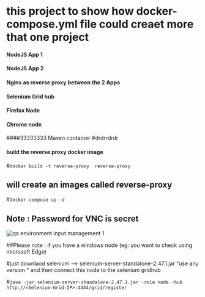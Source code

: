 #
# this project to show how docker-compose.yml file could creaet more that one project


#### NodeJS App 1
#### NodeJS App 2
#### Nginx as reverse proxy between the 2 Apps
#### Selenium Grid hub
#### Firefox Node
#### Chrome node
####33333333 Maven container
#drdrrdrdr



#### build the reverse proxy docker image  

#``docker build -t reverse-proxy  reverse-proxy``

## will create an images called reverse-proxy
#``docker-compose up -d ``

## Note : Password for VNC is secret


![qa environment input management 1](https://user-images.githubusercontent.com/20526165/45692904-2cee4c00-bb5c-11e8-9224-19e440cd7865.png)


##Please note : if you have a windows node (eg: you want to check using microsoft Edge)

#just downlaod selenium --> selenium-server-standalone-2.47.1.jar  "use any version "
 and then connect this node to the selenium gridhub

#``java -jar selenium-server-standalone-2.47.1.jar -role node -hub http://<Selenium-Grid-IP>:4444/grid/register``
